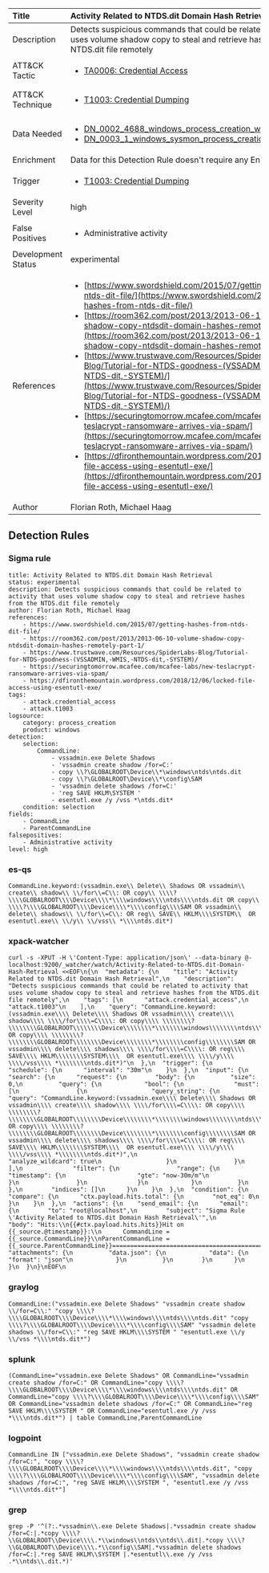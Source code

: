 | Title                | Activity Related to NTDS.dit Domain Hash Retrieval                                                                                                                                                 |
|:---------------------|:------------------------------------------------------------------------------------------------------------------------------------------------------------|
| Description          | Detects suspicious commands that could be related to activity that uses volume shadow copy to steal and retrieve hashes from the NTDS.dit file remotely                                                                                                                                           |
| ATT&amp;CK Tactic    |  <ul><li>[TA0006: Credential Access](https://attack.mitre.org/tactics/TA0006)</li></ul>  |
| ATT&amp;CK Technique | <ul><li>[T1003: Credential Dumping](https://attack.mitre.org/techniques/T1003)</li></ul>  |
| Data Needed          | <ul><li>[DN_0002_4688_windows_process_creation_with_commandline](../Data_Needed/DN_0002_4688_windows_process_creation_with_commandline.md)</li><li>[DN_0003_1_windows_sysmon_process_creation](../Data_Needed/DN_0003_1_windows_sysmon_process_creation.md)</li></ul>  |
| Enrichment           |  Data for this Detection Rule doesn't require any Enrichments.  |
| Trigger              | <ul><li>[T1003: Credential Dumping](../Triggers/T1003.md)</li></ul>  |
| Severity Level       | high |
| False Positives      | <ul><li>Administrative activity</li></ul>  |
| Development Status   | experimental |
| References           | <ul><li>[https://www.swordshield.com/2015/07/getting-hashes-from-ntds-dit-file/](https://www.swordshield.com/2015/07/getting-hashes-from-ntds-dit-file/)</li><li>[https://room362.com/post/2013/2013-06-10-volume-shadow-copy-ntdsdit-domain-hashes-remotely-part-1/](https://room362.com/post/2013/2013-06-10-volume-shadow-copy-ntdsdit-domain-hashes-remotely-part-1/)</li><li>[https://www.trustwave.com/Resources/SpiderLabs-Blog/Tutorial-for-NTDS-goodness-(VSSADMIN,-WMIS,-NTDS-dit,-SYSTEM)/](https://www.trustwave.com/Resources/SpiderLabs-Blog/Tutorial-for-NTDS-goodness-(VSSADMIN,-WMIS,-NTDS-dit,-SYSTEM)/)</li><li>[https://securingtomorrow.mcafee.com/mcafee-labs/new-teslacrypt-ransomware-arrives-via-spam/](https://securingtomorrow.mcafee.com/mcafee-labs/new-teslacrypt-ransomware-arrives-via-spam/)</li><li>[https://dfironthemountain.wordpress.com/2018/12/06/locked-file-access-using-esentutl-exe/](https://dfironthemountain.wordpress.com/2018/12/06/locked-file-access-using-esentutl-exe/)</li></ul>  |
| Author               | Florian Roth, Michael Haag |


## Detection Rules

### Sigma rule

```
title: Activity Related to NTDS.dit Domain Hash Retrieval
status: experimental
description: Detects suspicious commands that could be related to activity that uses volume shadow copy to steal and retrieve hashes from the NTDS.dit file remotely
author: Florian Roth, Michael Haag
references:
    - https://www.swordshield.com/2015/07/getting-hashes-from-ntds-dit-file/
    - https://room362.com/post/2013/2013-06-10-volume-shadow-copy-ntdsdit-domain-hashes-remotely-part-1/
    - https://www.trustwave.com/Resources/SpiderLabs-Blog/Tutorial-for-NTDS-goodness-(VSSADMIN,-WMIS,-NTDS-dit,-SYSTEM)/
    - https://securingtomorrow.mcafee.com/mcafee-labs/new-teslacrypt-ransomware-arrives-via-spam/
    - https://dfironthemountain.wordpress.com/2018/12/06/locked-file-access-using-esentutl-exe/
tags:
    - attack.credential_access
    - attack.t1003
logsource:
    category: process_creation
    product: windows
detection:
    selection:
        CommandLine:
            - vssadmin.exe Delete Shadows
            - 'vssadmin create shadow /for=C:'
            - copy \\?\GLOBALROOT\Device\\*\windows\ntds\ntds.dit
            - copy \\?\GLOBALROOT\Device\\*\config\SAM
            - 'vssadmin delete shadows /for=C:'
            - 'reg SAVE HKLM\SYSTEM '
            - esentutl.exe /y /vss *\ntds.dit*
    condition: selection
fields:
    - CommandLine
    - ParentCommandLine
falsepositives:
    - Administrative activity
level: high

```





### es-qs
    
```
CommandLine.keyword:(vssadmin.exe\\ Delete\\ Shadows OR vssadmin\\ create\\ shadow\\ \\/for\\=C\\: OR copy\\ \\\\?\\\\GLOBALROOT\\\\Device\\\\*\\\\windows\\\\ntds\\\\ntds.dit OR copy\\ \\\\?\\\\GLOBALROOT\\\\Device\\\\*\\\\config\\\\SAM OR vssadmin\\ delete\\ shadows\\ \\/for\\=C\\: OR reg\\ SAVE\\ HKLM\\\\SYSTEM\\  OR esentutl.exe\\ \\/y\\ \\/vss\\ *\\\\ntds.dit*)
```


### xpack-watcher
    
```
curl -s -XPUT -H \'Content-Type: application/json\' --data-binary @- localhost:9200/_watcher/watch/Activity-Related-to-NTDS.dit-Domain-Hash-Retrieval <<EOF\n{\n  "metadata": {\n    "title": "Activity Related to NTDS.dit Domain Hash Retrieval",\n    "description": "Detects suspicious commands that could be related to activity that uses volume shadow copy to steal and retrieve hashes from the NTDS.dit file remotely",\n    "tags": [\n      "attack.credential_access",\n      "attack.t1003"\n    ],\n    "query": "CommandLine.keyword:(vssadmin.exe\\\\ Delete\\\\ Shadows OR vssadmin\\\\ create\\\\ shadow\\\\ \\\\/for\\\\=C\\\\: OR copy\\\\ \\\\\\\\?\\\\\\\\GLOBALROOT\\\\\\\\Device\\\\\\\\*\\\\\\\\windows\\\\\\\\ntds\\\\\\\\ntds.dit OR copy\\\\ \\\\\\\\?\\\\\\\\GLOBALROOT\\\\\\\\Device\\\\\\\\*\\\\\\\\config\\\\\\\\SAM OR vssadmin\\\\ delete\\\\ shadows\\\\ \\\\/for\\\\=C\\\\: OR reg\\\\ SAVE\\\\ HKLM\\\\\\\\SYSTEM\\\\  OR esentutl.exe\\\\ \\\\/y\\\\ \\\\/vss\\\\ *\\\\\\\\ntds.dit*)"\n  },\n  "trigger": {\n    "schedule": {\n      "interval": "30m"\n    }\n  },\n  "input": {\n    "search": {\n      "request": {\n        "body": {\n          "size": 0,\n          "query": {\n            "bool": {\n              "must": [\n                {\n                  "query_string": {\n                    "query": "CommandLine.keyword:(vssadmin.exe\\\\ Delete\\\\ Shadows OR vssadmin\\\\ create\\\\ shadow\\\\ \\\\/for\\\\=C\\\\: OR copy\\\\ \\\\\\\\?\\\\\\\\GLOBALROOT\\\\\\\\Device\\\\\\\\*\\\\\\\\windows\\\\\\\\ntds\\\\\\\\ntds.dit OR copy\\\\ \\\\\\\\?\\\\\\\\GLOBALROOT\\\\\\\\Device\\\\\\\\*\\\\\\\\config\\\\\\\\SAM OR vssadmin\\\\ delete\\\\ shadows\\\\ \\\\/for\\\\=C\\\\: OR reg\\\\ SAVE\\\\ HKLM\\\\\\\\SYSTEM\\\\  OR esentutl.exe\\\\ \\\\/y\\\\ \\\\/vss\\\\ *\\\\\\\\ntds.dit*)",\n                    "analyze_wildcard": true\n                  }\n                }\n              ],\n              "filter": {\n                "range": {\n                  "timestamp": {\n                    "gte": "now-30m/m"\n                  }\n                }\n              }\n            }\n          }\n        },\n        "indices": []\n      }\n    }\n  },\n  "condition": {\n    "compare": {\n      "ctx.payload.hits.total": {\n        "not_eq": 0\n      }\n    }\n  },\n  "actions": {\n    "send_email": {\n      "email": {\n        "to": "root@localhost",\n        "subject": "Sigma Rule \'Activity Related to NTDS.dit Domain Hash Retrieval\'",\n        "body": "Hits:\\n{{#ctx.payload.hits.hits}}Hit on {{_source.@timestamp}}:\\n      CommandLine = {{_source.CommandLine}}\\nParentCommandLine = {{_source.ParentCommandLine}}================================================================================\\n{{/ctx.payload.hits.hits}}",\n        "attachments": {\n          "data.json": {\n            "data": {\n              "format": "json"\n            }\n          }\n        }\n      }\n    }\n  }\n}\nEOF\n
```


### graylog
    
```
CommandLine:("vssadmin.exe Delete Shadows" "vssadmin create shadow \\/for=C\\:" "copy \\\\?\\\\GLOBALROOT\\\\Device\\\\*\\\\windows\\\\ntds\\\\ntds.dit" "copy \\\\?\\\\GLOBALROOT\\\\Device\\\\*\\\\config\\\\SAM" "vssadmin delete shadows \\/for=C\\:" "reg SAVE HKLM\\\\SYSTEM " "esentutl.exe \\/y \\/vss *\\\\ntds.dit*")
```


### splunk
    
```
(CommandLine="vssadmin.exe Delete Shadows" OR CommandLine="vssadmin create shadow /for=C:" OR CommandLine="copy \\\\?\\\\GLOBALROOT\\\\Device\\\\*\\\\windows\\\\ntds\\\\ntds.dit" OR CommandLine="copy \\\\?\\\\GLOBALROOT\\\\Device\\\\*\\\\config\\\\SAM" OR CommandLine="vssadmin delete shadows /for=C:" OR CommandLine="reg SAVE HKLM\\\\SYSTEM " OR CommandLine="esentutl.exe /y /vss *\\\\ntds.dit*") | table CommandLine,ParentCommandLine
```


### logpoint
    
```
CommandLine IN ["vssadmin.exe Delete Shadows", "vssadmin create shadow /for=C:", "copy \\\\?\\\\GLOBALROOT\\\\Device\\\\*\\\\windows\\\\ntds\\\\ntds.dit", "copy \\\\?\\\\GLOBALROOT\\\\Device\\\\*\\\\config\\\\SAM", "vssadmin delete shadows /for=C:", "reg SAVE HKLM\\\\SYSTEM ", "esentutl.exe /y /vss *\\\\ntds.dit*"]
```


### grep
    
```
grep -P '^(?:.*vssadmin\\.exe Delete Shadows|.*vssadmin create shadow /for=C:|.*copy \\\\?\\GLOBALROOT\\Device\\\\.*\\windows\\ntds\\ntds\\.dit|.*copy \\\\?\\GLOBALROOT\\Device\\\\.*\\config\\SAM|.*vssadmin delete shadows /for=C:|.*reg SAVE HKLM\\SYSTEM |.*esentutl\\.exe /y /vss .*\\ntds\\.dit.*)'
```




